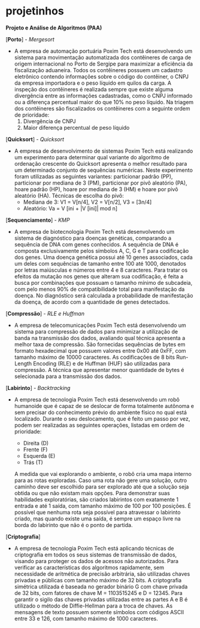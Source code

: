 # projetinhos

**Projeto e Análise de Algoritmos (PAA)**


[**Porto**] - *Mergesort* 

* A empresa de automação portuária Poxim Tech está desenvolvendo um sistema para movimentação automatizada dos contêineres de carga de origem internacional no Porto de Sergipe para maximizar a eficiência da fiscalização aduaneira. 
  Todos os contêineres possuem um cadastro eletrônico contendo informações sobre o código do contêiner, o CNPJ da empresa importadora e o peso líquido em quilos da carga. 
  A inspeção dos contêineres é realizada sempre que existe alguma divergência entre as informações cadastradas, como o CNPJ informado ou a diferença percentual maior do que 10% no peso líquido. 
  Na triagem dos contêineres são fiscalizados os contêineres com a seguinte ordem de prioridade: 
  1. Divergência de CNPJ
  2. Maior diferença percentual de peso líquido

[**Quicksort**] - *Quicksort*

* A empresa de desenvolvimento de sistemas Poxim Tech está realizando um experimento para determinar qual variante do algoritmo de ordenação crescente do Quicksort apresenta o melhor resultado para um determinado conjunto de sequências numéricas.
  Neste experimento foram utilizadas as seguintes variantes: particionar padrão (PP), particionar por mediana de 3 (PM), particionar por pivô aleatório (PA), hoare padrão (HP), hoare por mediana de 3 (HM) e hoare por pivô aleatório (HA).
Técnicas de escolha do pivô:
  * Mediana de 3: V1 = V[n/4], V2 = V[n/2], V3 = [3n/4]
  * Aleatório: Va = V [ini + |V [ini]| mod n]
  
[**Sequenciamento**] - *KMP*

* A empresa de biotecnologia Poxim Tech está desenvolvendo um sistema de diagnóstico para doenças genéticas, comparando a sequência de DNA com genes conhecidos.
  A sequência de DNA é composta exclusivamente pelos símbolos A, C, G e T para codificação dos genes.
  Uma doença genética possui até 10 genes associados, cada um deles com sequências de tamanho entre 100 até 1000, denotados por letras maiúsculas e números entre 4 e 8 caracteres. 
  Para tratar os efeitos da mutação nos genes que alteram sua codificação, é feita a busca por combinações que possuam o tamanho mínimo de subcadeia, com pelo menos 90% de compatibilidade total para manifestação da doença.
  No diagnóstico será calculada a probabilidade de manifestação da doença, de acordo com a quantidade de genes detectados.
  
[**Compressão**] - *RLE e Huffman*

* A empresa de telecomunicações Poxim Tech está desenvolvendo um sistema para compressão de dados para minimizar a utilização de banda na transmissão dos dados, avaliando qual técnica apresenta a melhor taxa de compressão.
  São fornecidas sequências de bytes em formato hexadecimal que possuem valores entre 0x00 até 0xFF, com tamanho máximo de 10000 caracteres.
  As codificações de 8 bits Run-Length Encoding (RLE) e de Huffman (HUF) são utilizadas para compressão.
  A técnica que apresentar menor quantidade de bytes é selecionada para a transmissão dos dados.
  
[**Labirinto**] - *Backtracking*

* A empresa de tecnologia Poxim Tech está desenvolvendo um robô humanoide que é capaz de se deslocar de forma totalmente autônoma e sem precisar do conhecimento prévio do ambiente físico no qual está localizado.
  Durante o seu deslocamento, que é feito um passo por vez, podem ser realizadas as seguintes operações, listadas em ordem de prioridade:
    * Direita (D) 
    * Frente (F) 
    * Esquerda (E)
    * Trás (T)
    
  A medida que vai explorando o ambiente, o robô cria uma mapa interno para as rotas exploradas. 
  Caso uma rota não gere uma solução, outro caminho deve ser escolhido para ser explorado até que a solução seja obtida ou que não existam mais opções.
  Para demonstrar suas habilidades exploratórias, são criados labirintos com exatamente 1 entrada e até 1 saída, com tamanho máximo de 100 por 100 posições.
  É possível que nenhuma rota seja possível para atravessar o labirinto criado, mas quando existe uma saída, é sempre um espaço livre na borda do labirinto que não é o ponto de partida.
  
 [**Criptografia**]
 
* A empresa de tecnologia Poxim Tech está aplicando técnicas de criptografia em todos os seus sistemas de transmissão de dados, visando para proteger os dados de acessos não autorizados.
  Para verificar as características dos algoritmos rapidamente, sem necessidade de aritmética de precisão arbitrária, são utilizadas chaves privadas e públicas com tamanho máximo de 32 bits. 
  A criptografia simétrica utilizada é baseada no gerador binário G com chave privada de 32 bits, com fatores de chave M = 1103515245 e D = 12345.
  Para garantir o sigilo das chaves privadas utilizadas entre as partes A e B é utilizado o método de Diffie-Hellman para a troca de chaves.
  As mensagens de texto possuem somente símbolos com códigos ASCII entre 33 e 126, com tamanho máximo de 1000 caracteres.
